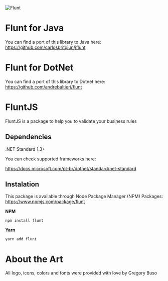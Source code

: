 ![Flunt](https://raw.githubusercontent.com/andrebaltieri/flunt/master/media/flunt-horizontal.png)

# Flunt for Java

You can find a port of this library to Java here: https://github.com/carlosbritojun/jflunt

# Flunt for DotNet

You can find a port of this library to Dotnet here: https://github.com/andrebaltieri/flunt

# FluntJS

FluntJS is a package to help you to validate your business rules

## Dependencies

.NET Standard 1.3+

You can check supported frameworks here:

https://docs.microsoft.com/pt-br/dotnet/standard/net-standard

## Instalation

This package is available through Node Package Manager (NPM) Packages: https://www.npmjs.com/package/flunt

**NPM**

```
npm install flunt
```

**Yarn**

```
yarn add flunt
```

# About the Art

All logo, icons, colors and fonts were provided with love by Gregory Buso
